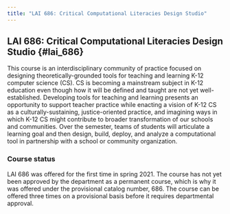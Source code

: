 ```yaml
---
title: "LAI 686: Critical Computational Literacies Design Studio"
---
```


## LAI 686: Critical Computational Literacies Design Studio {#lai_686}

This course is an interdisciplinary community of practice focused on designing theoretically-grounded tools for teaching and learning K-12 computer science (CS). CS is becoming a mainstream subject in K-12 education even though how it will be defined and taught are not yet well-established. Developing tools for teaching and learning presents an opportunity to support teacher practice while enacting a vision of K-12 CS as a culturally-sustaining, justice-oriented practice, and imagining ways in which K-12 CS might contribute to broader transformation of our schools and communities. Over the semester, teams of students will articulate a learning goal and then design, build, deploy, and analyze a computational tool in partnership with a school or community organization.

### Course status

LAI 686 was offered for the first time in spring 2021. The course has not yet been approved by
the department as a permanent course, which is why it was offered under the provisional catalog number, 686. 
The course can be offered three times on a provisional basis before it requires departmental approval.

